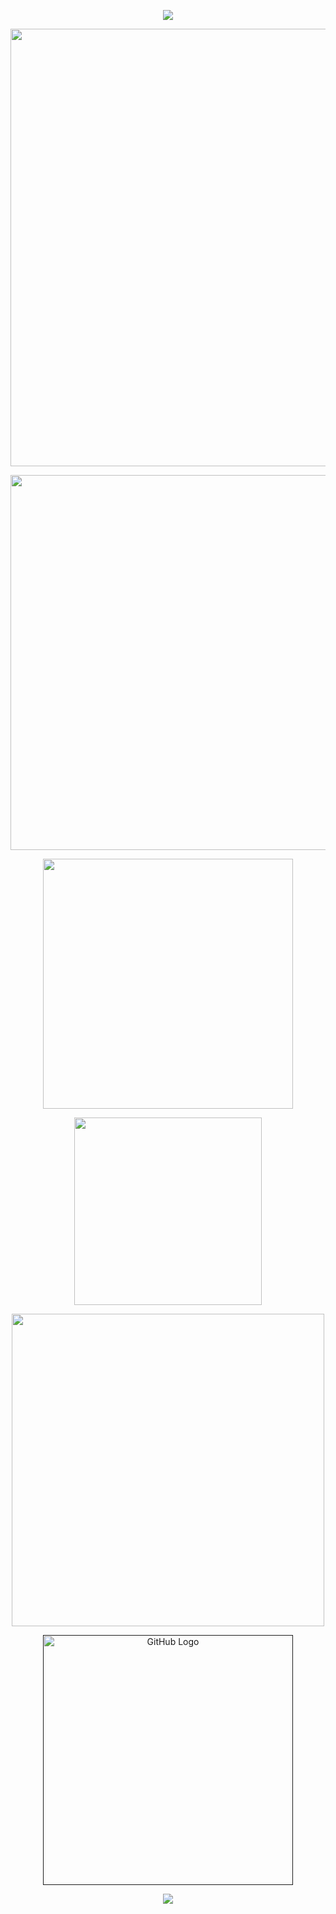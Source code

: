 <p align="center">
  <img src="https://64.media.tumblr.com/5a23991b9fe79ced92272091f525de1d/981db7974ef27bda-7b/s1280x1920/fc137b2f23592756b3e272421b467cd77bf23d91.pnj" />
</p>

<p align="center"> 



</p>

<p align="center">
  <img src="https://64.media.tumblr.com/5d526fd58fdb91148cd2fc96cef3d613/7bdab8d5d25c62fb-1a/s2048x3072/460eb6f300bf990e03179b6da79454cf5540644a.pnj" width="700" />
</p>


<p align="center">
  <img src="https://api.font-generator.com/preview/AnUnfortunateEvent/46/790000/none/DOOMBRINGER/0eab44042b8df439a39e7728dc95f395.png"  width="600" />
</p>


<p align="center">
  <img src="https://api.font-generator.com/preview/notable/22/9e0b0f/none/He+.+him+.+any/5e326dc1e14fb9ac703b3c73f6695854.png" width="400" />
</p>

<p align="center">
  <img src="https://api.font-generator.com/preview/notable/22/9e0b0f/none/please+int%21%21/23d07a8ead903d25c314c12f5ab26ee1.png" width="300" />
</p>

<p align="center">
  <img src="https://api.font-generator.com/preview/notable/16/9e0b0f/none/c%2Bh+allowed%2C+unless+otherwise/c8a42bd586075e91309fcc9d8130fc0d.png" width="500" />
</p>


<p align="center">
  <a href="" target="_blank">
    <img src="https://api.font-generator.com/preview/notable/16/9e0b0f/none/byi%2C+click+here%21/3d7d727026d0bb704cd3c69ce4d0f9b2.png" alt="GitHub Logo" width="400">
  </a>
</p>

<p align="center">
  <img src="https://64.media.tumblr.com/36c560e62065b84ca1aed20c53d54df0/981db7974ef27bda-6a/s1280x1920/db8a40bb43af1941f1616943b51e64360fb6a19d.pnj" />
</p>


<!--
**DOOMBRlNGERR/DOOMBRlNGERR** is a ✨ _special_ ✨ repository because its `README.md` (this file) appears on your GitHub profile.

Here are some ideas to get you started:

- 🔭 I’m currently working on ...
- 🌱 I’m currently learning ...
- 👯 I’m looking to collaborate on ...
- 🤔 I’m looking for help with ...
- 💬 Ask me about ...
- 📫 How to reach me: ...
- 😄 Pronouns: ...
- ⚡ Fun fact: ...
-->
